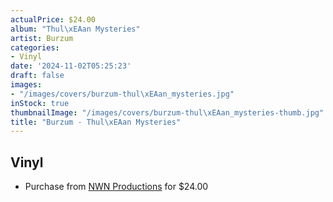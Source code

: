 ```yaml
---
actualPrice: $24.00
album: "Thul\xEAan Mysteries"
artist: Burzum
categories:
- Vinyl
date: '2024-11-02T05:25:23'
draft: false
images:
- "/images/covers/burzum-thul\xEAan_mysteries.jpg"
inStock: true
thumbnailImage: "/images/covers/burzum-thul\xEAan_mysteries-thumb.jpg"
title: "Burzum - Thul\xEAan Mysteries"
---
```


## Vinyl
* Purchase from [NWN Productions](http://shop.nwnprod.com/index.php?route=product/product&path=75&product_id=56222&sort=pd.name&order=ASC) for $24.00
